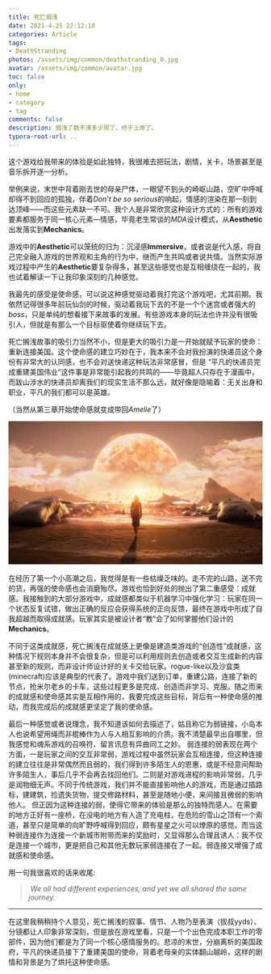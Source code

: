 ```yaml
---
title: 死亡搁浅
date: 2021-4-25 22:12:10
categories: Article
tags: 
- DeathStranding
photos: /assets/img/common/deathstranding_0.jpg
avatar: /assets/img/common/avatar.jpg
toc: false
only:
- home
- category
- tag  
comments: false
description: 搁浅了数不清多少周了，终于上岸了。
typora-root-url: ..
---
```




<!-- more -->

这个游戏给我带来的体验是如此独特，我很难去把玩法，剧情，关卡，场景甚至是音乐拆开逐一分析。

举例来说，末世中背着刚去世的母亲尸体，一眼望不到头的崎岖山路，空旷中呼喊却得不到回应的孤独，伴着*Don’t be so serious*的响起，情感的渲染在那一刻到达顶峰——而这些元素缺一不可。我个人是非常欣赏这种设计方式的：所有的游戏要素都服务于同一核心元素—情感，毕竟老生常谈的*MDA*设计模式，从**Aesthetic**出发落实到**Mechanics**。

游戏中的**Aesthetic**可以笼统的归为：沉浸感**Immersive**，或者说是代入感，将自己完全融入游戏的世界观和主角的行为中，继而产生共鸣或者说共情。当然实际游戏过程中产生的**Aesthetic**要复杂得多，甚至这些感觉也是互相缠绕在一起的，我也试着解读一下让我印象深刻的几种感觉。

我最先的感受是使命感，可以说这种感觉驱动着我打完这个游戏吧，尤其前期。我依然记得很多年前玩仙剑的时候，驱动着我玩下去的不是一个个迷宫或者强大的*boss*，只是单纯的想看接下来故事的发展。有些游戏本身的玩法也许并没有很吸引人，但就是有那么一个目标驱使着你继续玩下去。

死亡搁浅故事的吸引力当然不小，但是更大的吸引力是一开始就赋予玩家的使命：重新连接美国。这个使命感的建立巧妙在于，我本来不会对我扮演的快递员这个身份有非常大的认同感，也不会对送快递这种玩法非常感冒，但是 “平凡的快递员完成重建美国伟业”这件事是非常能引起我的共鸣的——毕竟超人只存在于漫画中，而跋山涉水的快递员却离我们的现实生活不那么远，就好像是隐喻着：无关出身和职业，平凡的我们都可以是英雄。

（当然从第三章开始使命感就变成带回*Amelie*了）

![](/assets/img/2021-4-25-Death-Stranding-Comments/1amCQzGs9by17801RrJSs-49NDEyz443ZYtXvvu3hPVvgCUYpPhBSr1u6cBO0vb0qyrADbXmA1NQu6myGHhUlnZfnyJE5_Ky790CQFjk2Fd_xy_UEeaIpxGGqatkQ5KFllWQW6NU)

在经历了第一个小高潮之后，我觉得是有一些枯燥乏味的。走不完的山路，送不完的货，再强的使命感也会消磨殆尽。游戏也恰到好处的抛出了第二重感受：成就感。我接触到的大部分游戏中，成就感都类似于机器学习中强化学习：玩家在同一个状态反复试错，做出正确的反应会获得系统的正向反馈，最终在游戏中形成了自我超越而取得成就感。玩家其实是被设计者“教”会了如何掌握他们设计的**Mechanics**。

不同于这类成就感，死亡搁浅在成就感上更像是建造类游戏的“创造性”成就感，这种情况下规则本身并不会很复杂，但是可以利用规则去创造或者交互生成新的内容甚至新的规则，而非设计师设计好的关卡交给玩家。rogue-like以及沙盒类(minecraft)应该是典型的代表了。游戏中我们送到订单，重建公路，连接了新的节点，抢米尔老乡的卡车，这些过程更多是完成、创造而非学习、克服。随之而来的成就感和使命感其实是互相作用的，我要完成这些目标，背后有一种使命感的推动，而我完成后的成就感更坚定了我的使命感。

最后一种感觉或者说理念，我不知道该如何去描述了，姑且称它为弱链接，小岛本人也说希望用绳而非棍棒作为人与人相互影响的介质。我不清楚最早出自哪里，但我感觉和魂系游戏的召唤符、留言讯息有异曲同工之妙。
弱连接的弱表现在两个方面，一是玩家之间的交互非常弱，游戏过程中虽然玩家会互相连接，但这种连接的建立往往是非常偶然而且弱的，我们得到许多陌生人的恩惠，或是不经意间帮助许多陌生人，事后几乎不会再去找回他们。二则是对游戏进程的影响非常弱，几乎是润物细无声。不同于传统游戏，我们并不能直接影响他人的游戏，而是通过插路标，建建筑，捡遗失货物，提交修路材料，甚至是随地小便，来间接且微弱的影响他人。
但正因为这种连接的弱，使得它带来的体验是那么的独特而感人。在需要的地方正好有一座桥，在没电的地方有人造了充电柱，在危险的雪山之顶有一个索道，甚至只是简单的向旷野呼喊得到回应，颇有星星之火可以燎原的感觉。而当这种弱连接作为连接一个新城市附带而来的奖励时，又显得那么合理且诱人：我不仅是连接一个城市，更是把自己和其他无数玩家弱连接在了一起。弱连接又增强了成就感和使命感。

用一句我很喜欢的话来收尾: 

> ​		*We all had different experiences, and yet we all shared the same journey.*

------

在这里我稍稍持个人意见，死亡搁浅的叙事、情节、人物乃至表演（拔叔yyds）、分镜都让人印象非常深刻，但是放在游戏里看，只是一个个出色完成本职工作的零部件，因为他们都是为了同一个核心感情服务的。悲凉的末世，分崩离析的美国政府，平凡的快递员接下了重建美国的使命，背着老母亲的实体翻山越岭，这样的剧情和背景是为了烘托这种使命感。
